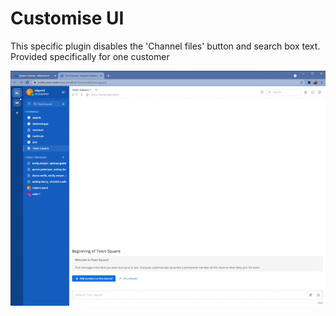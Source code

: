 # Customise UI 

This specific plugin disables the 'Channel files' button and search box text. Provided specifically for one customer 

![screenshot](./demo_screenshot.gif)
